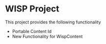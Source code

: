 # WISP Project

This project provides the following functionality
* Portable Content Id
* New Functionality for WispContent

